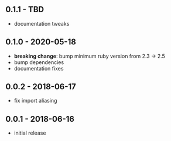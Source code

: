 ## 0.1.1 - TBD

- documentation tweaks

## 0.1.0 - 2020-05-18

- **breaking change**: bump minimum ruby version from 2.3 -> 2.5
- bump dependencies
- documentation fixes

## 0.0.2 - 2018-06-17

* fix import aliasing

## 0.0.1 - 2018-06-16

* initial release
